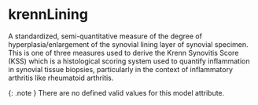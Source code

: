 # krennLining
A standardized, semi-quantitative measure of the degree of hyperplasia/enlargement of the synovial lining layer of synovial specimen. This is one of three measures used to derive the Krenn Synovitis Score (KSS) which is a histological scoring system used to quantify inflammation in synovial tissue biopsies, particularly in the context of inflammatory arthritis like rheumatoid arthritis.


{: .note }
There are no defined valid values for this model attribute.
